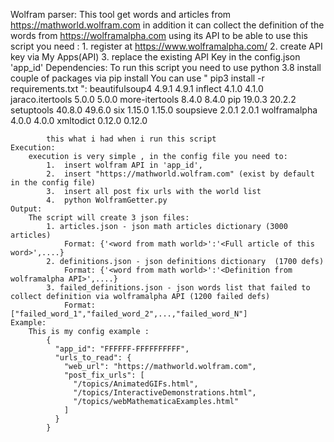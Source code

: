 Wolfram parser:
	This tool get words and articles from https://mathworld.wolfram.com
	in addition it can collect the definition of the words from https://wolframalpha.com using its API
	to be able to use this script you need :
		1. register at https://www.wolframalpha.com/ 
		2. create API key via My Apps(API) 
		3. replace the existing API Key in the config.json 'app_id'
	Dependencies:
		To run this script you need to use python 3.8 
		install couple of packages via pip install
		You can use " pip3 install -r requirements.txt ":
			beautifulsoup4		4.9.1	4.9.1
			inflect				4.1.0	4.1.0
			jaraco.itertools	5.0.0	5.0.0
			more-itertools		8.4.0	8.4.0
			pip					19.0.3	20.2.2
			setuptools			40.8.0	49.6.0
			six					1.15.0	1.15.0
			soupsieve			2.0.1	2.0.1
			wolframalpha		4.0.0	4.0.0
			xmltodict			0.12.0	0.12.0

			this what i had when i run this script
	Execution:
		execution is very simple , in the config file you need to:
			1. 	insert wolfram API in 'app_id',
			2.	insert "https://mathworld.wolfram.com" (exist by default in the config file)
			3. 	insert all post fix urls with the world list
			4. 	python WolframGetter.py
	Output:
		The script will create 3 json files:
			1. articles.json - json math articles dictionary (3000 articles)
				Format: {'<word from math world>':'<Full article of this word>',....}
			2. definitions.json - json definitions dictionary  (1700 defs)
				Format: {'<word from math world>':'<Definition from wolframalpha API>',....}
			3. failed_definitions.json - json words list that failed to collect definition via wolframalpha API (1200 failed defs)
				Format: ["failed_word_1","failed_word_2",...,"failed_word_N"]
	Example:
		This is my config example :
			{
			  "app_id": "FFFFFF-FFFFFFFFFF",
			  "urls_to_read": {
			    "web_url": "https://mathworld.wolfram.com",
			    "post_fix_urls": [
			      "/topics/AnimatedGIFs.html",
			      "/topics/InteractiveDemonstrations.html",
			      "/topics/webMathematicaExamples.html"
			    ]
			  }
			}


